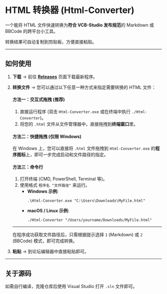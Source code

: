 ﻿# HTML 转换器 (Html-Converter)

一个能将 HTML 文件快速转换为**符合 VCB-Studio 发布规范**的 Markdown 或 BBCode 的跨平台小工具。

转换结果可自动复制到剪贴板，方便直接粘贴。

---

## 如何使用

1.  **下载** -> 前往 [**Releases**](https://github.com/demo0102/Html-Converter/releases) 页面下载最新程序。

2.  **转换文件** -\> 您可以通过以下任意一种方式来指定需要转换的 HTML 文件：

    #### 方法一：交互式拖拽 (推荐)

    1.  直接运行程序 (双击 `Html-Converter.exe` 或在终端中执行 `./Html-Converter`)。
    2.  将您的 `.html` 文件从文件管理器中，直接拖拽到**终端窗口**里。

    #### 方法二：快捷拖拽 (仅限 Windows)

    在 Windows 上，您可以直接将 `.html` 文件拖拽到 `Html-Converter.exe` 的**程序图标**上，即可一步完成启动和文件路径的指定。

    #### 方法三：命令行

    1.  打开终端 (CMD, PowerShell, Terminal 等)。
    2.  使用格式 `程序名 "文件路径"` 来运行。
          * **Windows 示例:**
            ```shell
            .\Html-Converter.exe "C:\Users\Downloads\MyFile.html"
            ```
          * **macOS / Linux 示例:**
            ```shell
            ./Html-Converter "/Users/yourname/Downloads/MyFile.html"
            ```
    -----

    在程序成功获取文件路径后，只需根据提示选择 `1` (Markdown) 或 `2` (BBCode) 模式，即可完成转换。

3.  **粘贴** -> 到论坛编辑器中直接粘贴即可。

---

## 关于源码

如需自行编译，克隆仓库后使用 Visual Studio 打开 `.sln` 文件即可。